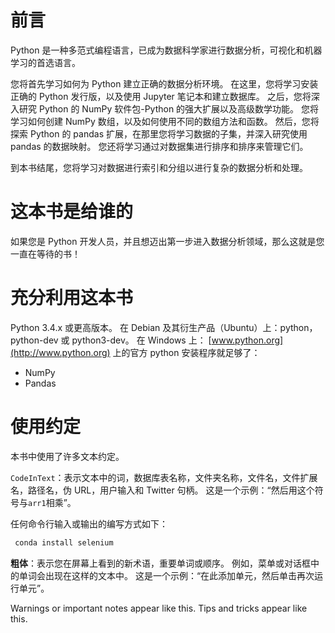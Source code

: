 # 前言

Python 是一种多范式编程语言，已成为数据科学家进行数据分析，可视化和机器学习的首选语言。

您将首先学习如何为 Python 建立正确的数据分析环境。 在这里，您将学习安装正确的 Python 发行版，以及使用 Jupyter 笔记本和建立数据库。 之后，您将深入研究 Python 的 NumPy 软件包-Python 的强大扩展以及高级数学功能。 您将学习如何创建 NumPy 数组，以及如何使用不同的数组方法和函数。 然后，您将探索 Python 的 pandas 扩展，在那里您将学习数据的子集，并深入研究使用 pandas 的数据映射。 您还将学习通过对数据集进行排序和排序来管理它们。

到本书结尾，您将学习对数据进行索引和分组以进行复杂的数据分析和处理。

# 这本书是给谁的

如果您是 Python 开发人员，并且想迈出第一步进入数据分析领域，那么这就是您一直在等待的书！

# 充分利用这本书

Python 3.4.x 或更高版本。 在 Debian 及其衍生产品（Ubuntu）上：python，python-dev 或 python3-dev。 在 Windows 上： [www.python.org](http://www.python.org) 上的官方 python 安装程序就足够了：

*   NumPy
*   Pandas


# 使用约定

本书中使用了许多文本约定。

`CodeInText`：表示文本中的词，数据库表名称，文件夹名称，文件名，文件扩展名，路径名，伪 URL，用户输入和 Twitter 句柄。 这是一个示例：“然后用这个符号与`arr1`相乘”。

任何命令行输入或输出的编写方式如下：

```py
 conda install selenium 
```

**粗体**：表示您在屏幕上看到的新术语，重要单词或顺序。 例如，菜单或对话框中的单词会出现在这样的文本中。 这是一个示例：“在此添加单元，然后单击再次运行单元”。 

Warnings or important notes appear like this. Tips and tricks appear like this.
